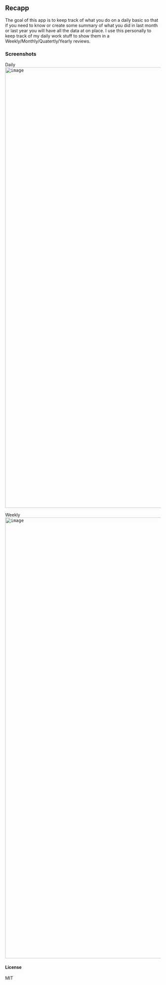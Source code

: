 ## Recapp

The goal of this app is to keep track of what you do on a daily basic so that if you need to know or create some summary of what you did in last month or last year you will have all the data at on place.
I use this personally to keep track of my daily work stuff to show them in a Weekly/Monthly/Quatertly/Yearly reviews.

### Screenshots

Daily
<kbd>
<img width="1425" alt="image" src="https://user-images.githubusercontent.com/30859809/235341592-619ea301-677c-47fb-9d3a-a2536bdfccd4.png">
</kbd>

Weekly
<kbd>
<img width="1426" alt="image" src="https://user-images.githubusercontent.com/30859809/235341618-2c927a8a-b45d-4593-be54-62169c6b8703.png">
</kbd>

#### License

MIT
